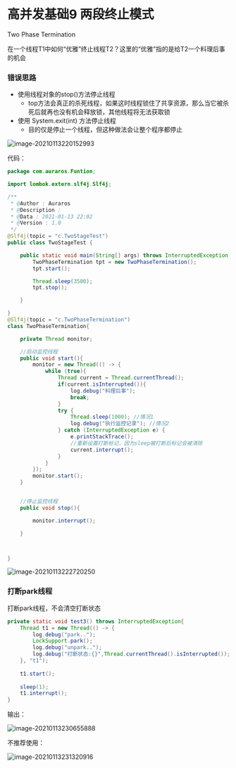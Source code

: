 # 高并发基础9 两段终止模式

Two Phase Termination

在一个线程T1中如何“优雅”终止线程T2？这里的“优雅”指的是给T2一个料理后事的机会



### 错误思路

- 使用线程对象的stop()方法停止线程
  - top方法会真正的杀死线程，如果这时线程锁住了共享资源，那么当它被杀死后就再也没有机会释放锁，其他线程将无法获取锁
- 使用 System.exit(int) 方法停止线程
  - 目的仅是停止一个线程，但这种做法会让整个程序都停止

![image-20210113220152993](C:\Users\Auraros\AppData\Roaming\Typora\typora-user-images\image-20210113220152993.png)

代码：

```java
package com.auraros.Funtion;

import lombok.extern.slf4j.Slf4j;

/**
 * @Author : Auraros
 * @Description :
 * @Data : 2021-01-13 22:02
 * @Version : 1.0
 */
@Slf4j(topic = "c.TwoStageTest")
public class TwoStageTest {

    public static void main(String[] args) throws InterruptedException {
        TwoPhaseTermination tpt = new TwoPhaseTermination();
        tpt.start();

        Thread.sleep(3500);
        tpt.stop();

    }

}
@Slf4j(topic = "c.TwoPhaseTermination")
class TwoPhaseTermination{

    private Thread monitor;

    //启动监控线程
    public void start(){
        monitor = new Thread(() -> {
            while (true){
                Thread current = Thread.currentThread();
                if(current.isInterrupted()){
                    log.debug("料理后事");
                    break;
                }
                try {
                    Thread.sleep(1000); //情况1
                    log.debug("执行监控记录"); //情况2
                } catch (InterruptedException e) {
                    e.printStackTrace();
                    //重新设置打断标记，因为sleep被打断后标记会被清除
                    current.interrupt();
                }
            }
        });
        monitor.start();
    }


    //停止监控线程
    public void stop(){

        monitor.interrupt();

    }



}

```

![image-20210113222720250](C:\Users\Auraros\AppData\Roaming\Typora\typora-user-images\image-20210113222720250.png)





### 打断park线程

打断park线程，不会清空打断状态

```java
private static void test3() throws InterruptedException{
    Thread t1 = new Thread(() -> {
        log.debug("park..");
        LockSupport.park();
        log.debug("unpark..");
        log.debug("打断状态:{}",Thread.currentThread().isInterrupted());
    }, "t1");
    
    t1.start();
    
    sleep(1);
    t1.interrupt();
}
```

输出：

![image-20210113230655888](C:\Users\Auraros\AppData\Roaming\Typora\typora-user-images\image-20210113230655888.png)



不推荐使用：

![image-20210113231320916](C:\Users\Auraros\AppData\Roaming\Typora\typora-user-images\image-20210113231320916.png)